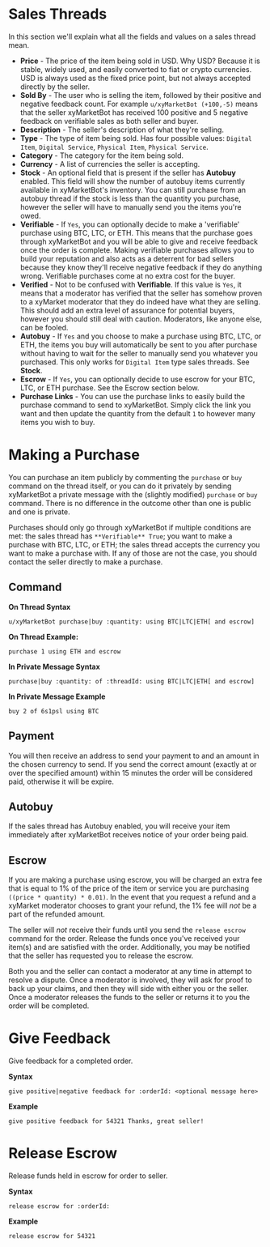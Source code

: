 # Sales Threads

In this section we'll explain what all the fields and values on a sales thread mean.

- **Price** - The price of the item being sold in USD. Why USD? Because it is stable, widely used, and easily converted to fiat or crypto currencies. USD is always used as the fixed price point, but not always accepted directly by the seller.
- **Sold By** - The user who is selling the item, followed by their positive and negative feedback count. For example `u/xyMarketBot (+100,-5)` means that the seller xyMarketBot has received 100 positive and 5 negative feedback on verifiable sales as both seller and buyer.
- **Description** - The seller's description of what they're selling.
- **Type** - The type of item being sold. Has four possible values: `Digital Item`, `Digital Service`, `Physical Item`, `Physical Service`.
- **Category** - The category for the item being sold.
- **Currency** - A list of currencies the seller is accepting.
- **Stock** - An optional field that is present if the seller has **Autobuy** enabled. This field will show the number of autobuy items currently available in xyMarketBot's inventory. You can still purchase from an autobuy thread if the stock is less than the quantity you purchase, however the seller will have to manually send you the items you're owed.
- **Verifiable** - If `Yes`, you can optionally decide to make a 'verifiable' purchase using BTC, LTC, or ETH. This means that the purchase goes through xyMarketBot and you will be able to give and receive feedback once the order is complete. Making verifiable purchases allows you to build your reputation and also acts as a deterrent for bad sellers because they know they'll receive negative feedback if they do anything wrong. Verifiable purchases come at no extra cost for the buyer.
- **Verified** - Not to be confused with **Verifiable**. If this value is `Yes`, it means that a moderator has verified that the seller has somehow proven to a xyMarket moderator that they do indeed have what they are selling. This should add an extra level of assurance for potential buyers, however you should still deal with caution. Moderators, like anyone else, can be fooled.
- **Autobuy** - If `Yes` and you choose to make a purchase using BTC, LTC, or ETH, the items you buy will automatically be sent to you after purchase without having to wait for the seller to manually send you whatever you purchased. This only works for `Digital Item` type sales threads. See **Stock**.
- **Escrow** - If `Yes`, you can optionally decide to use escrow for your BTC, LTC, or ETH purchase. See the Escrow section below.
- **Purchase Links** - You can use the purchase links to easily build the purchase command to send to xyMarketBot. Simply click the link you want and then update the quantity from the default `1` to however many items you wish to buy.

# Making a Purchase

You can purchase an item publicly by commenting the `purchase` or `buy` command on the thread itself, or you can do it privately by sending xyMarketBot a private message with the (slightly modified) `purchase` or `buy` command. There is no difference in the outcome other than one is public and one is private.

Purchases should only go through xyMarketBot if multiple conditions are met: the sales thread has `**Verifiable** True`; you want to make a purchase with BTC, LTC, or ETH; the sales thread accepts the currency you want to make a purchase with. If any of those are not the case, you should contact the seller directly to make a purchase.

## Command

**On Thread Syntax**
```
u/xyMarketBot purchase|buy :quantity: using BTC|LTC|ETH[ and escrow]
```

**On Thread Example:**
```
purchase 1 using ETH and escrow
```

**In Private Message Syntax**
```
purchase|buy :quantity: of :threadId: using BTC|LTC|ETH[ and escrow]
```

**In Private Message Example**
```
buy 2 of 6s1psl using BTC
```

## Payment

You will then receive an address to send your payment to and an amount in the chosen currency to send. If you send the correct amount (exactly at or over the specified amount) within 15 minutes the order will be considered paid, otherwise it will be expire.

## Autobuy

If the sales thread has Autobuy enabled, you will receive your item immediately after xyMarketBot receives notice of your order being paid.

## Escrow

If you are making a purchase using escrow, you will be charged an extra fee that is equal to 1% of the price of the item or service you are purchasing `((price * quantity) * 0.01)`. In the event that you request a refund and a xyMarket moderator chooses to grant your refund, the 1% fee will *not* be a part of the refunded amount.

The seller will *not* receive their funds until you send the `release escrow` command for the order. Release the funds once you've received your item(s) and are satisfied with the order. Additionally, you may be notified that the seller has requested you to release the escrow.

Both you and the seller can contact a moderator at any time in attempt to resolve a dispute. Once a moderator is involved, they will ask for proof to back up your claims, and then they will side with either you or the seller. Once a moderator releases the funds to the seller or returns it to you the order will be completed.

# Give Feedback

Give feedback for a completed order.

**Syntax**
```
give positive|negative feedback for :orderId: <optional message here>
```

**Example**

```
give positive feedback for 54321 Thanks, great seller!
```

# Release Escrow

Release funds held in escrow for order to seller.

**Syntax**
```
release escrow for :orderId:
```

**Example**

```
release escrow for 54321
```